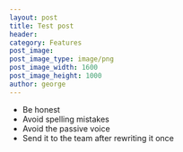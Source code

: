 ```yaml
---
layout: post
title: Test post
header:
category: Features
post_image:
post_image_type: image/png
post_image_width: 1600
post_image_height: 1000
author: george
---
```


- Be honest
- Avoid spelling mistakes
- Avoid the passive voice
- Send it to the team after rewriting it once